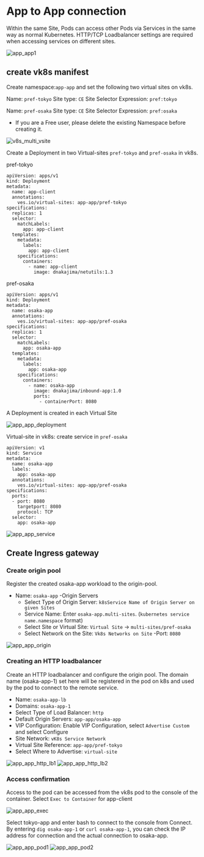 # App to App connection

Within the same Site, Pods can access other Pods via Services in the same way as normal Kubernetes.
HTTP/TCP Loadbalancer settings are required when accessing services on different sites.

![app_app1](./pics/app_app1.svg)

## create vk8s manifest

Create namespace:`app-app` and set the following two virtual sites on vk8s.

Name: `pref-tokyo`
Site type: `CE`
Site Selector Expression: `pref:tokyo`

Name: `pref-osaka`
Site type: `CE`
Site Selector Expression: `pref:osaka`

- If you are a Free user, please delete the existing Namespace before creating it.

![v8s_multi_vsite](./pics/v8s_multi_vsite.png)

Create a Deployment in two Virtual-sites `pref-tokyo` and `pref-osaka` in vk8s.

pref-tokyo

```
apiVersion: apps/v1
kind: Deployment
metadata:
  name: app-client
  annotations:
    ves.io/virtual-sites: app-app/pref-tokyo
specifications:
  replicas: 1
  selector:
    matchLabels:
      app: app-client
  templates:
    metadata:
      labels:
        app: app-client
    specifications:
      containers:
        - name: app-client
          image: dnakajima/netutils:1.3
```

pref-osaka

```
apiVersion: apps/v1
kind: Deployment
metadata:
  name: osaka-app
  annotations:
    ves.io/virtual-sites: app-app/pref-osaka
specifications:
  replicas: 1
  selector:
    matchLabels:
      app: osaka-app
  templates:
    metadata:
      labels:
        app: osaka-app
    specifications:
      containers:
        - name: osaka-app
          image: dnakajima/inbound-app:1.0
          ports:
            - containerPort: 8080
```

A Deployment is created in each Virtual Site

![app_app_deployment](./pics/app_app_deployment.png)

Virtual-site in vk8s: create service in `pref-osaka`

```
apiVersion: v1
kind: Service
metadata:
  name: osaka-app
  labels:
    app: osaka-app
  annotations:
    ves.io/virtual-sites: app-app/pref-osaka
specifications:
  ports:
  - port: 8080
    targetport: 8080
    protocol: TCP
  selector:
    app: osaka-app
```

![app_app_service](./pics/app_app_service.png)
## Create Ingress gateway

### Create origin pool

Register the created osaka-app workload to the origin-pool.

- Name: `osaka-app`
-Origin Servers
  - Select Type of Origin Server: `k8sService Name of Origin Server on given Sites`
  - Service Name: Enter `osaka-app.multi-sites`. (`kubernetes service name.namespace` format)
  - Select Site or Virtual Site: `Virtual Site` -> `multi-sites/pref-osaka`
  - Select Network on the Site: `Vk8s Networks on Site`
  -Port: `8080`

![app_app_origin](./pics/app_app_origin.png)

### Creating an HTTP loadbalancer

Create an HTTP loadbalancer and configure the origin pool.
The domain name (osaka-app-1) set here will be registered in the pod on k8s and used by the pod to connect to the remote service.

- Name: `osaka-app-lb`
- Domains: `osaka-app-1`
- Select Type of Load Balancer: `http`
- Default Origin Servers: `app-app/osaka-app`
- VIP Configuration: Enable VIP Configuration, select `Advertise Custom` and select Configure
- Site Network: `vK8s Service Network`
- Virtual Site Reference: `app-app/pref-tokyo`
- Select Where to Advertise: `virtual-site`


![app_app_http_lb1](./pics/app_app_http_lb1.png)
![app_app_http_lb2](./pics/app_app_http_lb2.png)

### Access confirmation

Access to the pod can be accessed from the vk8s pod to the console of the container.
Select `Exec to Container` for app-client

![app_app_exec](./pics/app_app_exec.png)

Select tokyo-app and enter bash to connect to the console from Connect. By entering `dig osaka-app-1` or `curl osaka-app-1`, you can check the IP address for connection and the actual connection to osaka-app.

![app_app_pod1](./pics/app_app_pod1.png)
![app_app_pod2](./pics/app_app_pod2.png)
 
